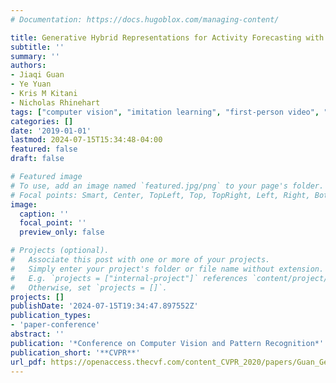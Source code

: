 ```yaml
---
# Documentation: https://docs.hugoblox.com/managing-content/

title: Generative Hybrid Representations for Activity Forecasting with No-Regret Learning
subtitle: ''
summary: ''
authors:
- Jiaqi Guan
- Ye Yuan
- Kris M Kitani
- Nicholas Rhinehart
tags: ["computer vision", "imitation learning", "first-person video", "forecasting", "generative models", "machine learning"]
categories: []
date: '2019-01-01'
lastmod: 2024-07-15T15:34:48-04:00
featured: false
draft: false

# Featured image
# To use, add an image named `featured.jpg/png` to your page's folder.
# Focal points: Smart, Center, TopLeft, Top, TopRight, Left, Right, BottomLeft, Bottom, BottomRight.
image:
  caption: ''
  focal_point: ''
  preview_only: false

# Projects (optional).
#   Associate this post with one or more of your projects.
#   Simply enter your project's folder or file name without extension.
#   E.g. `projects = ["internal-project"]` references `content/project/deep-learning/index.md`.
#   Otherwise, set `projects = []`.
projects: []
publishDate: '2024-07-15T19:34:47.897552Z'
publication_types:
- 'paper-conference'
abstract: ''
publication: '*Conference on Computer Vision and Pattern Recognition*'
publication_short: '**CVPR**'
url_pdf: https://openaccess.thecvf.com/content_CVPR_2020/papers/Guan_Generative_Hybrid_Representations_for_Activity_Forecasting_With_No-Regret_Learning_CVPR_2020_paper.pdf
---
```

